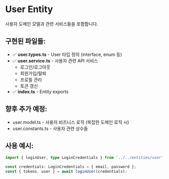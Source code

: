 # User Entity

사용자 도메인 모델과 관련 서비스들을 포함합니다.

## 구현된 파일들:
- ✅ **user.types.ts** - User 타입 정의 (interface, enum 등)
- ✅ **user.service.ts** - 사용자 관련 API 서비스
  - 로그인/로그아웃
  - 회원가입/탈퇴
  - 프로필 관리
  - 토큰 갱신
- ✅ **index.ts** - Entity exports

## 향후 추가 예정:
- user.model.ts - 사용자 비즈니스 로직 (복잡한 도메인 로직 시)
- user.constants.ts - 사용자 관련 상수들

## 사용 예시:

```typescript
import { loginUser, type LoginCredentials } from '../../entities/user';

const credentials: LoginCredentials = { email, password };
const { tokens, user } = await loginUser(credentials);
``` 